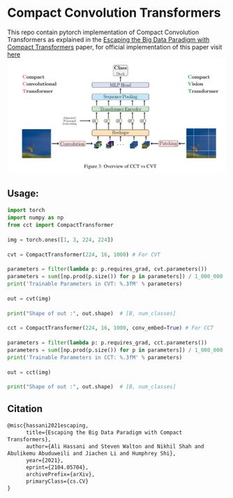 # Compact Convolution Transformers
This repo contain pytorch implementation of Compact Convolution Transformers as explained in the [Escaping the Big Data Paradigm with Compact Transformers](https://arxiv.org/abs/2104.05704) paper, for official implementation of this paper visit [here](https://github.com/SHI-Labs/Compact-Transformers)
![](model.PNG)
## Usage:
```python
import torch
import numpy as np
from cct import CompactTransformer

img = torch.ones([1, 3, 224, 224])

cvt = CompactTransformer(224, 16, 1000) # For CVT

parameters = filter(lambda p: p.requires_grad, cvt.parameters())
parameters = sum([np.prod(p.size()) for p in parameters]) / 1_000_000
print('Trainable Parameters in CVT: %.3fM' % parameters)

out = cvt(img)

print("Shape of out :", out.shape)  # [B, num_classes]

cct = CompactTransformer(224, 16, 1000, conv_embed=True) # For CCT

parameters = filter(lambda p: p.requires_grad, cct.parameters())
parameters = sum([np.prod(p.size()) for p in parameters]) / 1_000_000
print('Trainable Parameters in CCT: %.3fM' % parameters)

out = cct(img)

print("Shape of out :", out.shape)  # [B, num_classes]
```
## Citation
```
@misc{hassani2021escaping,
      title={Escaping the Big Data Paradigm with Compact Transformers}, 
      author={Ali Hassani and Steven Walton and Nikhil Shah and Abulikemu Abuduweili and Jiachen Li and Humphrey Shi},
      year={2021},
      eprint={2104.05704},
      archivePrefix={arXiv},
      primaryClass={cs.CV}
}
```
